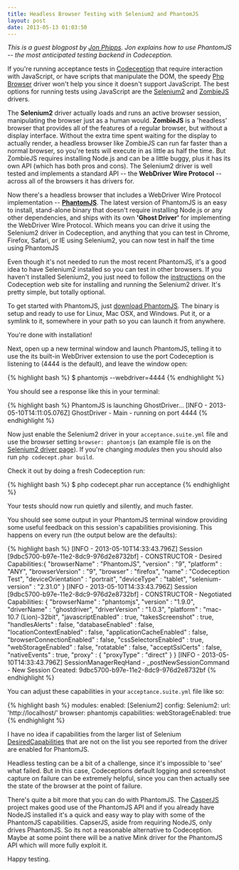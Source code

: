 ```yaml
---
title: Headless Browser Testing with Selenium2 and PhantomJS
layout: post
date: 2013-05-13 01:03:50
---
```


*This is a guest blogpost by [Jon Phipps](http://jonstuff.blogspot.ca/). Jon explains how to use PhantomJS -- the most anticipated testing backend in Codeception.*

If you're running acceptance tests in [Codeception](http://codeception.com/) that require interaction with JavaScript, or have scripts that manipulate the DOM, the speedy [Php Browser](http://codeception.com/docs/modules/PhpBrowser) driver won't help you since it doesn't support JavaScript. The best options for running tests using JavaScript are the [Selenium2](http://codeception.com/docs/modules/Selenium2) and [ZombieJS](http://codeception.com/docs/modules/ZombieJS) drivers. 

The **Selenium2** driver actually loads and runs an active browser session, manipulating the browser just as a human would. **ZombieJS** is a 'headless' browser that provides all of the features of a regular browser, but without a display interface. Without the extra time spent waiting for the display to actually render, a headless browser like ZombieJS can run far faster than a normal browser, so you're tests will execute in as little as half the time. But ZombieJS requires installing Node.js and can be a little buggy, plus it has its own API (which has both pros and cons). The Selenium2 driver is well tested and implements a standard API -- the **WebDriver Wire Protocol** -- across all of the browsers it has drivers for. 

Now there's a headless browser that includes a WebDriver Wire Protocol implementation -- **[PhantomJS](http://phantomjs.org/index.html)**. The latest version of PhantomJS is an easy to install, stand-alone binary that doesn't require installing Node.js or any other dependencies, and ships with its own **'Ghost Driver'** for implementing the WebDriver Wire Protocol. Which means you can drive it using the Selenium2 driver in Codeception, and anything that you can test in Chrome, Firefox, Safari, or IE using Selenium2, you can now test in half the time using PhantomJS

Even though it's not needed to run the most recent PhantomJS, it's a good idea to have Selenium2 installed so you can test in other browsers. If you haven't installed Selenium2, you just need to follow the [instructions](http://codeception.com/docs/modules/Selenium2) on the Codeception web site for installing and running the Selenium2 driver. It's pretty simple, but totally optional.

To get started with PhantomJS, just [download PhantomJS](http://phantomjs.org/download.html). The binary is setup and ready to use for Linux, Mac OSX, and Windows. Put it, or a symlink to it, somewhere in your path so you can launch it from anywhere. 

You're done with installation!

Next, open up a new terminal window and launch PhantomJS, telling it to use the its built-in WebDriver extension to use the port Codeception is listening to (4444 is the default), and leave the window open:

{% highlight bash %}
$ phantomjs --webdriver=4444
{% endhighlight %}

You should see a response like this in your terminal:

{% highlight bash %}
PhantomJS is launching GhostDriver...
[INFO  - 2013-05-10T14:11:05.076Z] GhostDriver - Main - running on port 4444
{% endhighlight %}

Now just enable the Selenium2 driver in your `acceptance.suite.yml` file and use the browser setting `browser: phantomjs` (an example file is on the [Selenium2 driver page](http://codeception.com/docs/modules/Selenium2)). If you're changing _modules_ then you should also run `php codecept.phar build`. 

Check it out by doing a fresh Codeception run:

{% highlight bash %}
$ php codecept.phar run acceptance
{% endhighlight %}

Your tests should now run quietly and silently, and much faster.

You should see some output in your PhantomJS terminal window providing some useful feedback on this session's capabilities provisioning. This happens on every run (the output below are the defaults):

{% highlight bash %}
[INFO  - 2013-05-10T14:33:43.796Z] Session [9dbc5700-b97e-11e2-8dc9-976d2e8732bf] - 
CONSTRUCTOR - Desired Capabilities:{
  "browserName" : "PhantomJS",
  "version" : "9",
  "platform" : "ANY",
  "browserVersion" : "9",
  "browser" : "firefox",
  "name" : "Codeception Test",
  "deviceOrientation" : "portrait",
  "deviceType" : "tablet",
  "selenium-version" : "2.31.0"
}
[INFO  - 2013-05-10T14:33:43.796Z] Session [9dbc5700-b97e-11e2-8dc9-976d2e8732bf] - 
CONSTRUCTOR - Negotiated Capabilities: {
  "browserName" : "phantomjs",
  "version" : "1.9.0",
  "driverName" : "ghostdriver",
  "driverVersion" : "1.0.3",
  "platform" : "mac-10.7 (Lion)-32bit",
  "javascriptEnabled" : true,
  "takesScreenshot" : true,
  "handlesAlerts" : false,
  "databaseEnabled" : false,
  "locationContextEnabled" : false,
  "applicationCacheEnabled" : false,
  "browserConnectionEnabled" : false,
  "cssSelectorsEnabled" : true,
  "webStorageEnabled" : false,
  "rotatable" : false,
  "acceptSslCerts" : false,
  "nativeEvents" : true,
  "proxy" : {
    "proxyType" : "direct"
  }
}
[INFO  - 2013-05-10T14:33:43.796Z] SessionManagerReqHand - _postNewSessionCommand - 
New Session Created: 9dbc5700-b97e-11e2-8dc9-976d2e8732bf
{% endhighlight %}

You can adjust these capabilities in your `acceptance.suite.yml` file like so:

{% highlight bash %}
modules:
   enabled: [Selenium2]
   config:
      Selenium2:
         url: 'http://localhost/'
         browser: phantomjs
         capabilities:
             webStorageEnabled: true
{% endhighlight %}

I have no idea if capabilities from the larger list of Selenium [DesiredCapabilities](http://code.google.com/p/selenium/wiki/DesiredCapabilities) that are not on the list you see reported from the driver are enabled for PhantomJS. 

Headless testing can be a bit of a challenge, since it's impossible to 'see' what failed. But in this case, Codeceptions default logging and screenshot capture on failure can be extremely helpful, since you can then actually see the state of the browser at the point of failure.

There's quite a bit more that you can do with PhantomJS. The [CasperJS](http://casperjs.org/index.html) project makes good use of the PhantomJS API and if you already have NodeJS installed it's a quick and easy way to play with some of the PhantomJS capabilities. CapserJS, aside from requiring NodeJS, only drives PhantomJS. So its not a reasonable alternative to Codeception. Maybe at some point there will be a native Mink driver for the PhantomJS API which will more fully exploit it.

Happy testing.

